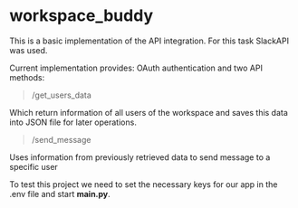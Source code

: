 # workspace_buddy

This is a basic implementation of the API integration. For this task SlackAPI was used.

Current implementation provides: OAuth authentication and two API methods: 

> /get_users_data

Which return information of all users of the workspace and saves this data into JSON file for later operations.

> /send_message

Uses information from previously retrieved data to send message to a specific user


To test this project we need to set the necessary keys for our app in the .env file and start <b>main.py</b>.

